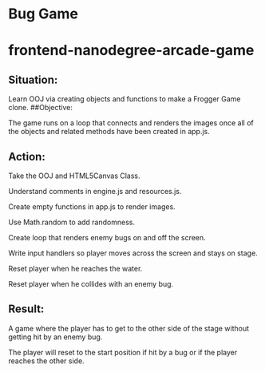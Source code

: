 # Bug Game
frontend-nanodegree-arcade-game
===============================

## Situation:

Learn OOJ via creating objects and functions to make a Frogger Game clone.
##Objective:

The game runs on a loop that connects and renders the images once all of the objects and related methods have been created in app.js.

## Action:

Take the OOJ and HTML5Canvas Class.

Understand comments in engine.js and resources.js.

Create empty functions in app.js to render images.

Use Math.random to add randomness.

Create loop that renders enemy bugs on and off the screen.

Write input handlers so player moves across the screen and stays on stage.

Reset player when he reaches the water.

Reset player when he collides with an enemy bug.





## Result:

A game where the player has to get to the other side of the stage without getting hit by an enemy bug.

The player will reset to the start position if hit by a bug or if the player reaches the other side.

